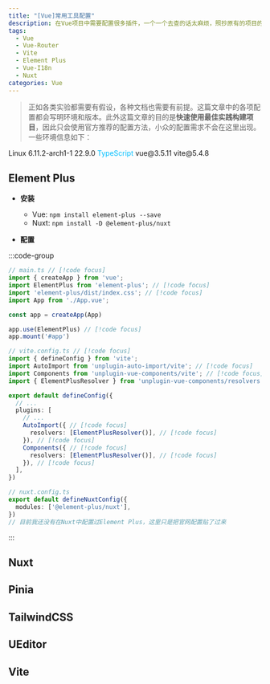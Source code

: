 ```yaml
---
title: "[Vue]常用工具配置"
description: 在Vue项目中需要配置很多插件，一个一个去查的话太麻烦，照抄原有的项目的话方法又容易过时（毕竟前端发展很快）。因此这里记录一下常用工具的配置。
tags:
  - Vue
  - Vue-Router
  - Vite
  - Element Plus
  - Vue-I18n
  - Nuxt
categories: Vue
---
```


> 正如各类实验都需要有假设，各种文档也需要有前提。这篇文章中的各项配置都会写明环境和版本。此外这篇文章的目的是**快速使用最佳实践构建项目**，因此只会使用官方推荐的配置方法，小众的配置需求不会在这里出现。一些环境信息如下：

<el-descriptions title="配置信息" size="large">
  <el-descriptions-item label="系统">
    <el-text type="primary"><el-icon class="fa-brands fa-linux" />Linux 6.11.2-arch1-1</el-text>
  </el-descriptions-item>
  <el-descriptions-item label="NodeJS">
    <el-text type="success"><el-icon class="fa-brands fa-node-js" />22.9.0</el-text>
  </el-descriptions-item>
  <el-descriptions-item label="编程语言">
    <el-text style="color: #00bfff">TypeScript</el-text>
  </el-descriptions-item>
  <el-descriptions-item label="Vue">
    <el-text type="success"><el-icon class="fa-brands fa-vuejs" />vue@3.5.11</el-text>
  </el-descriptions-item>
  <el-descriptions-item label="Vite">
    <el-text type="warning">vite@5.4.8</el-text>
  </el-descriptions-item>
</el-descriptions>

<style lang="scss" module>
  @import url("https://cdnjs.cloudflare.com/ajax/libs/font-awesome/6.6.0/css/all.min.css");
</style>

## Element Plus

- **安装**
  - Vue: `npm install element-plus --save`
  - Nuxt: `npm install -D @element-plus/nuxt`

- **配置**

:::code-group

```ts [Vue(全量导入)]
// main.ts // [!code focus]
import { createApp } from 'vue';
import ElementPlus from 'element-plus'; // [!code focus]
import 'element-plus/dist/index.css'; // [!code focus]
import App from './App.vue';

const app = createApp(App)

app.use(ElementPlus) // [!code focus]
app.mount('#app')
```

```ts [Vue(按需导入)]
// vite.config.ts // [!code focus]
import { defineConfig } from 'vite';
import AutoImport from 'unplugin-auto-import/vite'; // [!code focus]
import Components from 'unplugin-vue-components/vite'; // [!code focus]
import { ElementPlusResolver } from 'unplugin-vue-components/resolvers'; // [!code focus]

export default defineConfig({
  // ...
  plugins: [
    // ...
    AutoImport({ // [!code focus]
      resolvers: [ElementPlusResolver()], // [!code focus]
    }), // [!code focus]
    Components({ // [!code focus]
      resolvers: [ElementPlusResolver()], // [!code focus]
    }), // [!code focus]
  ],
})
```

```ts [Nuxt]
// nuxt.config.ts
export default defineNuxtConfig({
  modules: ['@element-plus/nuxt'],
})
// 目前我还没有在Nuxt中配置过Element Plus，这里只是把官网配置贴了过来
```

:::


## Nuxt

## Pinia

## TailwindCSS

## UEditor

## Vite
